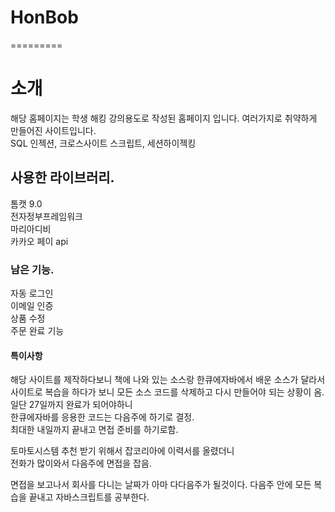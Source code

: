 # HonBob
=========

# 소개
해당 홈페이지는 학생 해킹 강의용도로 작성된 홈페이지 입니다.
여러가지로 취약하게 만들어진 사이트입니다.  
SQL 인젝션, 크로스사이트 스크립트, 세션하이젝킹 


## 사용한 라이브러리.
톰캣 9.0    
전자정부프레임워크     
마리아디비    
카카오 페이 api    


### 남은 기능.
자동 로그인    
이메일 인증    
상품 수정    
주문 완료 기능    


#### 특이사항
해당 사이트를 제작하다보니 책에 나와 있는 소스랑 한큐에자바에서 배운 소스가 달라서     
사이트로 복습을 하다가 보니 모든 소스 코드를 삭제하고 다시 만들어야 되는 상황이 옴.    
일단 27일까지 완료가 되어야하니    
한큐에자바를 응용한 코드는 다음주에 하기로 결정.   
최대한 내일까지 끝내고 면접 준비를 하기로함.   
    
 토마토시스템 추천 받기 위해서 잡코리아에 이력서를 올렸더니    
전화가 많이와서 다음주에 면접을 잡음.    

면접을 보고나서 회사를 다니는 날짜가 아마 다다음주가 될것이다.
다음주 안에 모든 복습을 끝내고 자바스크립트를 공부한다.
